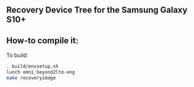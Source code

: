 ## Recovery Device Tree for the Samsung Galaxy S10+

## How-to compile it:

To build:

```sh
. build/envsetup.sh
lunch omni_beyond2lte-eng
make recoveryimage
